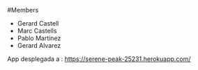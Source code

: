 #Members
- Gerard Castell
- Marc Castells
- Pablo Martinez
- Gerard Alvarez

App desplegada a :
https://serene-peak-25231.herokuapp.com/
